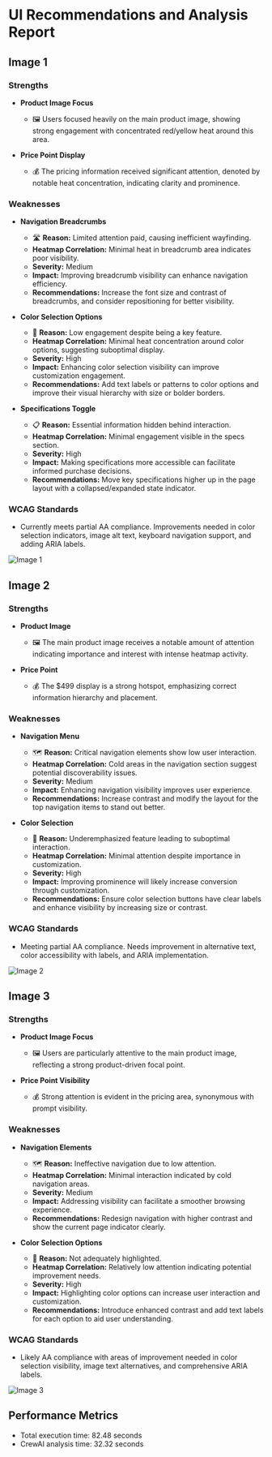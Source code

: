 # UI Recommendations and Analysis Report

## Image 1

### Strengths
- **Product Image Focus**
  - 🖼️ Users focused heavily on the main product image, showing strong engagement with concentrated red/yellow heat around this area.
  
- **Price Point Display**
  - 💰 The pricing information received significant attention, denoted by notable heat concentration, indicating clarity and prominence.

### Weaknesses
- **Navigation Breadcrumbs**
  - 🛣️ **Reason:** Limited attention paid, causing inefficient wayfinding.
  - **Heatmap Correlation:** Minimal heat in breadcrumb area indicates poor visibility.
  - **Severity:** Medium
  - **Impact:** Improving breadcrumb visibility can enhance navigation efficiency.
  - **Recommendations:** Increase the font size and contrast of breadcrumbs, and consider repositioning for better visibility.

- **Color Selection Options**
  - 🎨 **Reason:** Low engagement despite being a key feature.
  - **Heatmap Correlation:** Minimal heat concentration around color options, suggesting suboptimal display.
  - **Severity:** High
  - **Impact:** Enhancing color selection visibility can improve customization engagement.
  - **Recommendations:** Add text labels or patterns to color options and improve their visual hierarchy with size or bolder borders.

- **Specifications Toggle**
  - 📋 **Reason:** Essential information hidden behind interaction.
  - **Heatmap Correlation:** Minimal engagement visible in the specs section.
  - **Severity:** High
  - **Impact:** Making specifications more accessible can facilitate informed purchase decisions.
  - **Recommendations:** Move key specifications higher up in the page layout with a collapsed/expanded state indicator.

### WCAG Standards
- Currently meets partial AA compliance. Improvements needed in color selection indicators, image alt text, keyboard navigation support, and adding ARIA labels.

![Image 1](heatmaps/p16-1.png)

## Image 2

### Strengths
- **Product Image**
  - 🖼️ The main product image receives a notable amount of attention indicating importance and interest with intense heatmap activity.

- **Price Point**
  - 💰 The $499 display is a strong hotspot, emphasizing correct information hierarchy and placement.

### Weaknesses
- **Navigation Menu**
  - 🗺️ **Reason:** Critical navigation elements show low user interaction.
  - **Heatmap Correlation:** Cold areas in the navigation section suggest potential discoverability issues.
  - **Severity:** Medium
  - **Impact:** Enhancing navigation visibility improves user experience.
  - **Recommendations:** Increase contrast and modify the layout for the top navigation items to stand out better.

- **Color Selection**
  - 🎨 **Reason:** Underemphasized feature leading to suboptimal interaction.
  - **Heatmap Correlation:** Minimal attention despite importance in customization.
  - **Severity:** High
  - **Impact:** Improving prominence will likely increase conversion through customization.
  - **Recommendations:** Ensure color selection buttons have clear labels and enhance visibility by increasing size or contrast.

### WCAG Standards
- Meeting partial AA compliance. Needs improvement in alternative text, color accessibility with labels, and ARIA implementation.

![Image 2](heatmaps/p16-2.png)

## Image 3

### Strengths
- **Product Image Focus**
  - 🖼️ Users are particularly attentive to the main product image, reflecting a strong product-driven focal point.

- **Price Point Visibility**
  - 💰 Strong attention is evident in the pricing area, synonymous with prompt visibility.

### Weaknesses
- **Navigation Elements**
  - 🗺️ **Reason:** Ineffective navigation due to low attention.
  - **Heatmap Correlation:** Minimal interaction indicated by cold navigation areas.
  - **Severity:** Medium
  - **Impact:** Addressing visibility can facilitate a smoother browsing experience.
  - **Recommendations:** Redesign navigation with higher contrast and show the current page indicator clearly.

- **Color Selection Options**
  - 🎨 **Reason:** Not adequately highlighted.
  - **Heatmap Correlation:** Relatively low attention indicating potential improvement needs.
  - **Severity:** High
  - **Impact:** Highlighting color options can increase user interaction and customization.
  - **Recommendations:** Introduce enhanced contrast and add text labels for each option to aid user understanding.

### WCAG Standards
- Likely AA compliance with areas of improvement needed in color selection visibility, image text alternatives, and comprehensive ARIA labels.

![Image 3](heatmaps/p16-3.png)

## Performance Metrics
- Total execution time: 82.48 seconds
- CrewAI analysis time: 32.32 seconds

